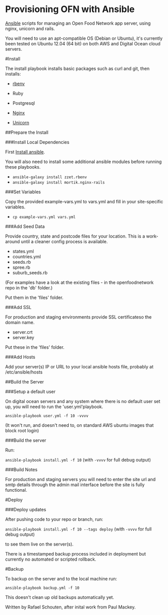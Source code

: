 Provisioning OFN with Ansible
===========================================

[Ansible] scripts for managing an Open Food Network app server, using nginx, unicorn and rails.

You will need to use an apt-compatible OS (Debian or Ubuntu), it's currently been tested on Ubuntu 12.04 (64 bit) on both AWS and Digital Ocean cloud servers.

#Install

The install playbook installs basic packages such as curl and git, then installs:

* [rbenv]
* Ruby
* Postgresql
* [Nginx]
* [Unicorn]

  [Ansible]: http://ansible.cc
  [Vagrant]: http://www.vagrantup.com
  [rbenv]: https://github.com/sstephenson/rbenv
  [Nginx]: http://nginx.org/h
  [Unicorn]: http://unicorn.bogomips.org/


##Prepare the Install

###Install Local Dependencies

First [Install ansible].

[Install ansible]: http://docs.ansible.com/intro_installation.html

You will also need to install some additional ansible modules before running these playbooks. 

* `ansible-galaxy install zzet.rbenv`
* `ansible-galaxy install mortik.nginx-rails`


###Set Variables

Copy the provided example-vars.yml to vars.yml and fill in your site-specific variables.

* `cp example-vars.yml vars.yml`

###Add Seed Data

Provide country, state and postcode files for your location. This is a work-around until a cleaner config process is available.

* states.yml
* countries.yml
* seeds.rb
* spree.rb
* suburb_seeds.rb

(For examples have a look at the existing files - in the openfoodnetwork repo in the 'db' folder.)

Put them in the 'files' folder.

###Add SSL

For production and staging environments provide SSL certificateso the domain name.

* server.crt 
* server.key 

Put these in the 'files' folder.


###Add Hosts

Add your server(s) IP or URL to your local ansible hosts file, probably at /etc/ansible/hosts



##Build the Server


###Setup a default user

On digital ocean servers and any system where there is no default user set up, you will need to run the 'user.yml'playbook.

`ansible-playbook user.yml -f 10 -vvvv`

(It won't run, and doesn't need to, on standard AWS ubuntu images that block root login)

###Build the server

Run:

`ansible-playbook install.yml -f 10` (with `-vvvv` for full debug output) 

###Build Notes

For production and staging servers you will need to enter the site url and smtp details through the admin mail interface before the site is fully functional.


#Deploy


###Deploy updates

After pushing code to your repo or branch, run: 

`ansible-playbook install.yml -f 10 --tags deploy` (with `-vvvv` for full debug output) 

to see them live on the server(s). 

There is a timestamped backup process included in deployment but currently no automated or scripted rollback.


#Backup

To backup on the server and to the local machine run:

`ansible-playbook backup.yml -f 10`

This doesn't clean up old backups automatically yet.


Written by Rafael Schouten, after inital work from Paul Mackey.


